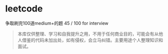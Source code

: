 # leetcode
争取刷完100道medium+的题  45 / 100
for interview
> 本库仅供整理、学习和自我提升之用，不用于任何商业目的，可能会有从他人借鉴的代码未加出处，如有侵权，会立马纠错。主要用途个人整理知识和面试。
